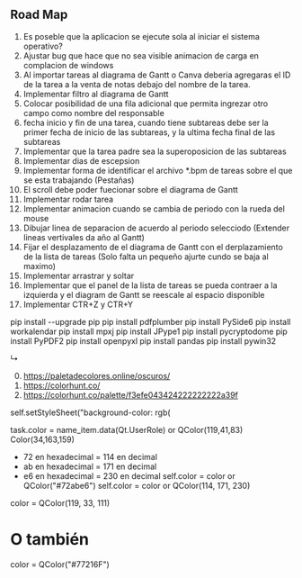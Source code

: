## Road Map

1. Es poseble que la aplicacion se ejecute sola al iniciar el sistema operativo?
2. Ajustar bug que hace que no sea visible animacion de carga en complacion de windows
3. Al importar tareas al diagrama de Gantt o Canva deberia agregaras el ID de la tarea a la venta de notas debajo del nombre de la tarea.
4. Implementar filtro al diagrama de Gantt
5. Colocar posibilidad de una fila adicional que permita ingrezar otro campo como nombre del responsable
6. fecha inicio y fin de una tarea, cuando tiene subtareas debe ser la primer fecha de inicio de las subtareas, y la ultima fecha final de las subtareas
7. Implementar que la tarea padre sea la superoposicion de las subtareas
8. Implementar dias de escepsion
9. Implementar forma de identificar el archivo *.bpm de tareas sobre el que se esta trabajando (Pestañas)
10. El scroll debe poder fuecionar sobre el diagrama de Gantt
11. Implementar rodar tarea
12. Implementar animacion cuando se cambia de periodo con la rueda del mouse
13. Dibujar linea de separacion de acuerdo al periodo selecciodo (Extender lineas vertivales da año al Gantt)
14. Fijar el desplazamento de el diagrama de Gantt con el derplazamiento de la lista de tareas (Solo falta un pequeño ajurte cundo se baja al maximo)
15. Implementar arrastrar y soltar
16. Implementar que el panel de la lista de tareas se pueda contraer a la izquierda y el diagram de Gantt se reescale al espacio disponible
17. Implementar CTR+Z y CTR+Y

pip install --upgrade pip
pip install pdfplumber
pip install PySide6
pip install workalendar
pip install mpxj
pip install JPype1
pip install pycryptodome
pip install PyPDF2
pip install openpyxl
pip install pandas
pip install pywin32

↳

0. https://paletadecolores.online/oscuros/
0. https://colorhunt.co/
0. https://colorhunt.co/palette/f3efe043424222222222a39f

self.setStyleSheet("background-color: rgb(

task.color = name_item.data(Qt.UserRole) or QColor(119,41,83)
Color(34,163,159)
- 72 en hexadecimal = 114 en decimal
- ab en hexadecimal = 171 en decimal
- e6 en hexadecimal = 230 en decimal
self.color = color or QColor("#72abe6")
self.color = color or QColor(114, 171, 230)

color = QColor(119, 33, 111)
# O también
color = QColor("#77216F")
